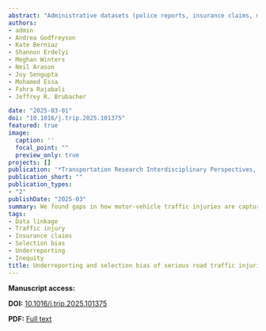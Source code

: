 ```yaml
---
abstract: "Administrative datasets (police reports, insurance claims, medical records), form the basis for road safety research, but suffer from under-reporting and selection bias. Data linkage can provide a fuller picture of road traffic injuries and provide insight into dataset-specific biases. We examined the overlap of serious road traffic injuries involving motor vehicles reported in hospitalization records, police reports, and insurance claims in British Columbia, Canada (2015 – 2019) and assess selection bias within each injury dataset. We probabilistically linked police reports, insurance claims, and hospital admissions to a provincial population directory, identifying distinct persons and injuries across datasets. Injuries were linked to sociodemographic and geographic details from other government data including age, sex, low-income status, neighbourhood income and health authority. We analyzed serious injuries to drivers, cyclists and pedestrians. We assessed the proportion of injuries captured by a database (ascertainment rate) and assessed selection bias based on which sociodemographic groups were more likely to only be captured in hospital admissions. From 2015 to 2019, we estimated 57,097 motor vehicle-involved injuries (48,198 motor vehicle drivers, 2,641 cyclists, 6,258 pedestrians). Insurance claims had the highest ascertainment rate for drivers (95.7%), but lower for cyclists (83.3%) and pedestrians (76.5%). Police records and hospital admissions better captured cyclist and pedestrian injuries compared to driver injuries. Unlinked hospital admission injuries were more likely from low-income and remote populations. The underreporting highlights the need for improved injury data collection especially for pedestrian and cyclists, to better capture the full injury burden, particularly among marginalized sociodemographic groups."
authors:
- admin
- Andrea Godfreyson
- Kate Berniaz
- Shannon Erdelyi
- Meghan Winters
- Neil Arason
- Joy Sengupta
- Mohamed Essa
- Fahra Rajabali
- Jeffrey R. Brubacher

date: "2025-03-01"
doi: "10.1016/j.trip.2025.101375"
featured: true
image:
  caption: ''
  focal_point: ""
  preview_only: true
projects: []
publication: '*Transportation Research Interdisciplinary Perspectives, 30* (March)'
publication_short: ""
publication_types:
- "2"
publishDate: "2025-03"
summary: We found gaps in how motor-vehicle traffic injuries are captured across British Columbia's administrative datasets, with insurance claims recording the highest percentage of injuries (95.7% for drivers, 83.3% for cyclists, 76.5% for pedestrians), yet substantial proportions of hospitalized individuals missing from both insurance and police records, particularly among vulnerable road users and low-income populations—potentially perpetuating inequities when these incomplete datasets inform safety investment priorities.
tags:
- Data linkage
- Traffic injury
- Insurance claims
- Selection bias
- Underreporting
- Inequity
title: Underreporting and selection bias of serious road traffic injuries in auto insurance claims and police reports in British Columbia, Canada
---
```


**Manuscript access:**

**DOI:** [10.1016/j.trip.2025.101375](https://doi.org/10.1016/j.trip.2025.101375)

**PDF:** [Full text](./manuscript.pdf) 
